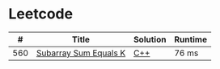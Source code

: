 # Leetcode

| # | Title | Solution | Runtime |
|---| ----- | -------- | ------- |
|560|[ Subarray Sum Equals K](https://leetcode.com/problems/subarray-sum-equals-k/)|[C++](./solutions/560.%20Subarray%20Sum%20Equals%20K.cpp)|76 ms|
